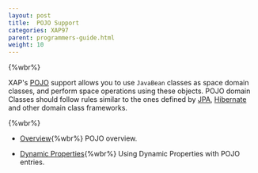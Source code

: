 ```yaml
---
layout: post
title:  POJO Support
categories: XAP97
parent: programmers-guide.html
weight: 10
---
```


 {%wbr%}

XAP's [POJO](http://en.wikipedia.org/wiki/Plain_Old_Java_Object) support allows you to use `JavaBean` classes as space domain classes, and perform space operations using these objects. POJO domain Classes should follow rules similar to the ones defined by [JPA](http://en.wikipedia.org/wiki/Java_Persistence_API), [Hibernate](http://www.hibernate.org) and other domain class frameworks.

{%wbr%}

- [Overview](./pojo-support.html){%wbr%}
POJO overview.

- [Dynamic Properties](./dynamic-properties.html){%wbr%}
Using Dynamic Properties with POJO entries.